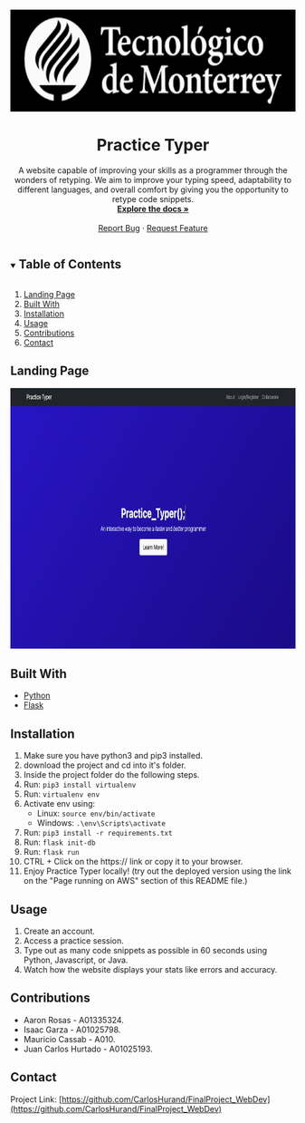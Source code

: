 <!--
*** Thanks for checking out our project. If you have a suggestion
*** that would make this better, please open an issue.
*** Thanks again!
***
***
***
-->

<!-- PROJECT SHIELDS -->
<!--
*** I'm using markdown "reference style" links for readability.
*** Reference links are enclosed in brackets [ ] instead of parentheses ( ).
*** See the bottom of this document for the declaration of the reference variables
*** for contributors-url, etc. This is the concise syntax.
*** https://www.markdownguide.org/basic-syntax/#reference-style-links
-->

<!-- PROJECT LOGO -->
<br />
<p align = "center">
  <a href = "https://github.com/CarlosHurand/FinalProject_WebDev">
    <img src = "images/ITESM_Logo.png" alt = "Logo" width = "600" height = "180">
  </a>

  <h1 align = "center">Practice Typer</h1>

  <p align = "center">
    A website capable of  improving your skills as a programmer through the wonders of retyping. We aim to improve your typing speed, adaptability to different languages, and overall comfort by giving you the opportunity to retype code snippets.
    <br />
    <a href = "https://github.com/CarlosHurand/FinalProject_WebDev"><strong>Explore the docs »</strong></a>
    <br />
    <br />
    <a href = "https://github.com/CarlosHurand/FinalProject_WebDev/issues">Report Bug</a>
    ·
    <a href = "https://github.com/CarlosHurand/FinalProject_WebDev/issues">Request Feature</a>
  </p>
</p>

<!-- TABLE OF CONTENTS -->
<details open = "open">
  <summary><h2 style = "display: inline-block">Table of Contents</h2></summary>
  <ol>
    <li><a href = "#landing-page">Landing Page</a></li>
    <li><a href = "#built-with">Built With</a></li>
    <li><a href = "#installation">Installation</a></li>
    <li><a href = "#usage">Usage</a></li>
    <li><a href = "#contributions">Contributions</a></li>
    <li><a href = "#contact">Contact</a></li>
  </ol>
</details>

<!-- ABOUT THE PROJECT -->
## Landing Page

<p align = "center">
  <a href = "https://github.com/CarlosHurand/FinalProject_WebDev">
    <img src = "images/landingpage.png" alt = "Logo" width = "632" height = "460">
  </a>
</P>

## Built With

* [Python](https://www.python.org/)
* [Flask](https://flask.palletsprojects.com/en/2.0.x/)

## Installation
1. Make sure you have python3 and pip3 installed.
2. download the project and cd into it's folder.
3. Inside the project folder do the following steps.
4. Run: ```pip3 install virtualenv```
5. Run: ```virtualenv env```
6. Activate env using:
    * Linux: ```source env/bin/activate```
    * Windows: ```.\env\Scripts\activate```
7. Run: ```pip3 install -r requirements.txt```
8. Run: ```flask init-db```
9. Run: ```flask run```
10. CTRL + Click on the https:// link or copy it to your browser.
11. Enjoy Practice Typer locally! (try out the deployed version using the link on the "Page running on AWS" section of this README file.)

<!-- USAGE EXAMPLES -->
## Usage

1. Create an account.
2. Access a practice session.
3. Type out as many code snippets as possible in 60 seconds using Python, Javascript, or Java.
4. Watch how the website displays your stats like errors and accuracy.

<!-- CONTRIBUTIONS -->
## Contributions

* Aaron Rosas - A01335324.
* Isaac Garza - A01025798.
* Mauricio Cassab - A010.
* Juan Carlos Hurtado - A01025193.

<!-- CONTACT -->
## Contact

Project Link: [https://github.com/CarlosHurand/FinalProject_WebDev](https://github.com/CarlosHurand/FinalProject_WebDev)
